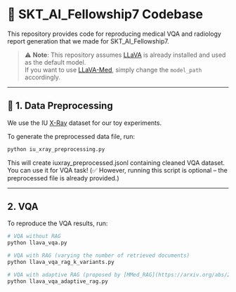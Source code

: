 # 🩻 SKT_AI_Fellowship7 Codebase
This repository provides code for reproducing medical VQA and radiology report generation that we made for SKT_AI_Fellowship7. 

> ⚠️ **Note**: This repository assumes [LLaVA](https://github.com/haotian-liu/LLaVA) is already installed and used as the default model.  
> If you want to use [LLaVA-Med](https://huggingface.co/microsoft/llava-med-v1.5-mistral-7b), simply change the `model_path` accordingly.

---

## 🔧 1. Data Preprocessing

We use the IU [X-Ray](https://drive.google.com/file/d/1c0BXEuDy8Cmm2jfN0YYGkQxFZd2ZIoLg/view) dataset for our toy experiments.

To generate the preprocessed data file, run:

```bash
python iu_xray_preprocessing.py
```

This will create iuxray_preprocessed.jsonl containing cleaned VQA dataset. You can use it for VQA task!
(✅ However, running this script is optional – the preprocessed file is already provided.)

---

## 2. VQA

To reproduce the VQA results, run:

```bash
# VQA without RAG
python llava_vqa.py

# VQA with RAG (varying the number of retrieved documents) 
python llava_vqa_rag_k_variants.py

# VQA with adaptive RAG (proposed by [MMed_RAG](https://arxiv.org/abs/2410.13085))
python llava_vqa_adaptive_rag.py 
```
